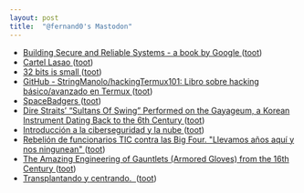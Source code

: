 ```yaml
---
layout: post
title:  "@fernand0's Mastodon"
---
```

*  [Building Secure and Reliable Systems - a book by Google ](https://google.github.io/building-secure-and-reliable-systems) ([toot](https://mastodon.social/@fernand0/110559567128172347))
*  [Cartel Lasao ](https://www.flickr.com/photos/fernand0/52952218316) ([toot](https://mastodon.social/@fernand0/110559256435629317))
*  [32 bits is small ](https://wizardzines.com) ([toot](https://mastodon.social/@fernand0/110559215538970262))
*  [GitHub - StringManolo/hackingTermux101: Libro sobre hacking básico/avanzado en Termux ](https://github.com/StringManolo/hackingTermux10) ([toot](https://mastodon.social/@fernand0/110559028157202143))
*  [SpaceBadgers ](https://badgers.space) ([toot](https://mastodon.social/@fernand0/110558920330152495))
*  [Dire Straits’ “Sultans Of Swing” Performed on the Gayageum, a Korean Instrument Dating Back to the 6th Century ](https://www.openculture.com/2023/06/sultans-of-swing-performed-on-the-gayageum.htm) ([toot](https://mastodon.social/@fernand0/110558571904372262))
*  [Introducción a la ciberseguridad y la nube ](http://www.unizar.es/actualidad/vernoticia_ng.php?id=7371) ([toot](https://mastodon.social/@fernand0/110558397219790543))
*  [Rebelión de funcionarios TIC contra las Big Four. "Llevamos años aquí y nos ningunean" ](https://www.elconfidencial.com/tecnologia/2023-06-08/funcionarios-tic-big-four-deloitte-pwc-ernst-young-kpmg_3656785) ([toot](https://mastodon.social/@fernand0/110555214988156363))
*  [The Amazing Engineering of Gauntlets (Armored Gloves) from the 16th Century ](https://www.openculture.com/2023/05/the-amazing-engineering-of-gauntlets-armored-gloves-from-the-16th-century.htm) ([toot](https://mastodon.social/@fernand0/110555111007860386))
*  [Transplantando y centrando.  ](https://avecesunafoto.wordpress.com/2023/06/16/transplantando-y-centrando) ([toot](https://mastodon.social/@fernand0/110555047537142036))
